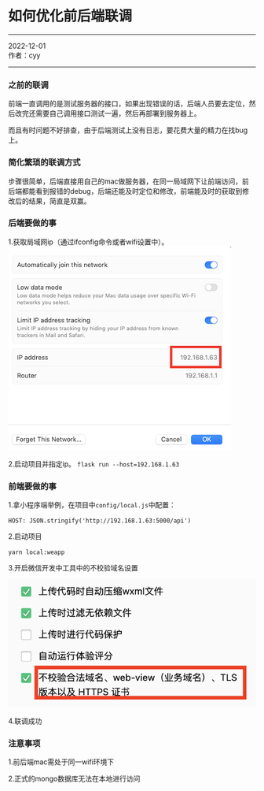 # 如何优化前后端联调

***
2022-12-01   
作者：cyy
***

### 之前的联调

前端一直调用的是测试服务器的接口，如果出现错误的话，后端人员要去定位，然后改完还需要自己调用接口测试一遍，然后再部署到服务器上。

而且有时问题不好排查，由于后端测试上没有日志，要花费大量的精力在找bug上。


### 简化繁琐的联调方式

步骤很简单，后端直接用自己的mac做服务器，在同一局域网下让前端访问，前后端都能看到报错的debug，后端还能及时定位和修改，前端能及时的获取到修改后的结果，简直是双赢。


### 后端要做的事

1.获取局域网ip（通过ifconfig命令或者wifi设置中）。  ![获取局域网ip](../../media/get-ip-address.png)

2.启动项目并指定ip。  `flask run --host=192.168.1.63`


### 前端要做的事

1.拿小程序端举例，在项目中`config/local.js`中配置：
```
HOST: JSON.stringify('http://192.168.1.63:5000/api')
```

2.启动项目
```
yarn local:weapp
```

3.开启微信开发中工具中的不校验域名设置

![不校验域名](../../media/dont-verify-domain.png)


4.联调成功

### 注意事项

1.前后端mac需处于同一wifi环境下

2.正式的mongo数据库无法在本地进行访问




